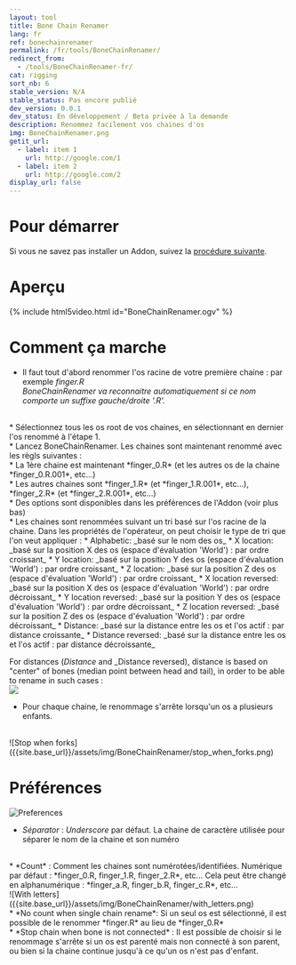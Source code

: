```yaml
---
layout: tool
title: Bone Chain Renamer
lang: fr
ref: bonechainrenamer
permalink: /fr/tools/BoneChainRenamer/
redirect_from:
  - /tools/BoneChainRenamer-fr/
cat: rigging
sort_nb: 6
stable_version: N/A
stable_status: Pas encore publié
dev_version: 0.0.1
dev_status: En développement / Beta privée à la demande
description: Renommez facilement vos chaines d'os
img: BoneChainRenamer.png
getit_url:
  - label: item 1
    url: http://google.com/1
  - label: item 2
    url: http://google.com/2
display_url: false
---
```


# Pour démarrer
Si vous ne savez pas installer un Addon, suivez la [procédure suivante][1].  

# Aperçu

{% include html5video.html id="BoneChainRenamer.ogv" %}

# Comment ça marche

* Il faut tout d'abord renommer l'os racine de votre première chaine : par exemple *finger.R*  
*BoneChainRenamer va reconnaitre automatiquement si ce nom comporte un suffixe gauche/droite '.R'.*  
<br/>
* Sélectionnez tous les os root de vos chaines, en sélectionnant en dernier l'os renommé à l'étape 1.  
<br/>
* Lancez BoneChainRenamer. Les chaines sont maintenant renommé avec les règls suivantes :  
<br/>
  * La 1ère chaine est maintenant *finger_0.R* (et les autres os de la chaine *finger_0.R.001*, etc...)  
<br/>
  * Les autres chaines sont *finger_1.R* (et *finger_1.R.001*, etc...), *finger_2.R* (et *finger_2.R.001*, etc...)  
<br/>
  * Des options sont disponibles dans les préférences de l'Addon (voir plus bas)  
<br/>
* Les chaines sont renommées suivant un tri basé sur l'os racine de la chaine. Dans les propriétés de l'opérateur, on peut choisir le type de tri que l'on veut appliquer :    
  * Alphabetic: _basé sur le nom des os_
  * X location: _basé sur la position X des os (espace d'évaluation 'World') : par ordre croissant_
  * Y location: _basé sur la position Y des os (espace d'évaluation 'World') : par ordre croissant_
  * Z location: _basé sur la position Z des os (espace d'évaluation 'World') : par ordre croissant_
  * X location reversed: _basé sur la position X des os (espace d'évaluation 'World') : par ordre décroissant_
  * Y location reversed: _basé sur la position Y des os (espace d'évaluation 'World') : par ordre décroissant_
  * Z location reversed: _basé sur la position Z des os (espace d'évaluation 'World') : par ordre décroissant_
  * Distance: _basé sur la distance entre les os et l'os actif : par distance croissante_
  * Distance reversed: _basé sur la distance entre les os et l'os actif : par distance décroissante_

For distances (_Distance_ and _Distance reversed), distance is based on "center" of bones (median point between head and tail), in order to be able to rename in such cases :  
![][2]
<br/>
  * Pour chaque chaine, le renommage s'arrête lorsqu'un os a plusieurs enfants.  
<br/>
![Stop when forks]({{site.base_url}}/assets/img/BoneChainRenamer/stop_when_forks.png)
<br/>

# Préférences

![Preferences]({{site.base_url}}/assets/img/BoneChainRenamer/preferences.png)

* *Séparator* : *Underscore* par défaut. La chaine de caractère utilisée pour séparer le nom de la chaine et son numéro  
<br/>
* *Count* : Comment les chaines sont numérotées/identifiées. Numérique par défaut : *finger_0.R, finger_1.R, finger_2.R*, etc...  
Cela peut être changé en alphanumérique : *finger_a.R, finger_b.R, finger_c.R*, etc...  
<br/>
![With letters]({{site.base_url}}/assets/img/BoneChainRenamer/with_letters.png)
<br/>
* *No count when single chain rename*: Si un seul os est sélectionné, il est possible de le renommer *finger.R* au lieu de *finger_0.R*  
<br/>
* *Stop chain when bone is not connected* : Il est possible de choisir si le renommage s'arrête si un os est parenté mais non connecté à son parent, ou bien si la chaine continue jusqu'à ce qu'un os n'est pas d'enfant.


[1]: {{site.base_url}}/fr/AddonInstallation/
[2]: {{site.base_url}}/assets/img/BoneChainRenamer/by_distance.png
